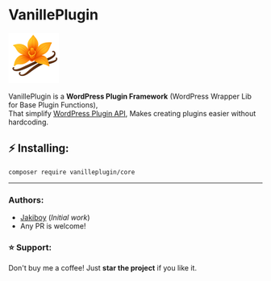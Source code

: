 # VanillePlugin

<img src="./logo.png" width="100" alt="WordPress Plugin Framework">

VanillePlugin is a **WordPress Plugin Framework** (WordPress Wrapper Lib for Base Plugin Functions),  
That simplify [WordPress Plugin API](https://developer.wordpress.org/plugins/), Makes creating plugins easier without hardcoding.

## ⚡ Installing:

```
composer require vanilleplugin/core
```

---

### Authors:

- [Jakiboy](https://github.com/Jakiboy) (_Initial work_)
- Any PR is welcome!

### ⭐ Support:

Don't buy me a coffee! Just **star the project** if you like it.
